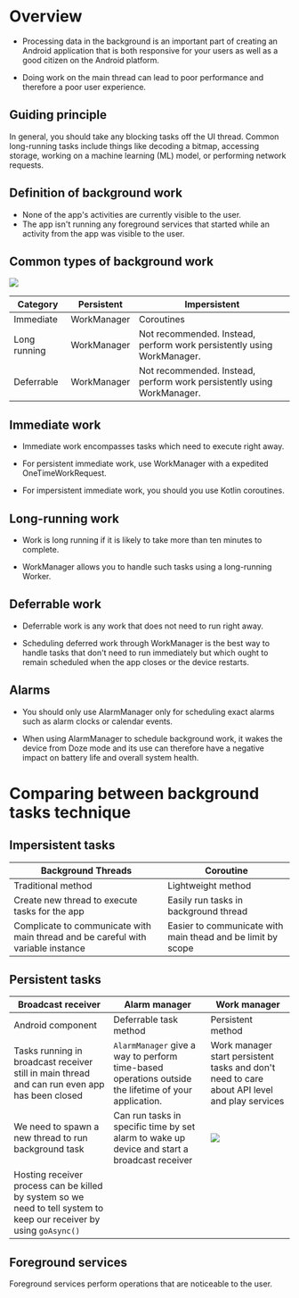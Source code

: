 # Overview

- Processing data in the background is an important part of creating an Android application that is both responsive for your users as well as a good citizen on the Android platform.

- Doing work on the main thread can lead to poor performance and therefore a poor user experience.

## Guiding principle
In general, you should take any blocking tasks off the UI thread. Common long-running tasks include things like decoding a bitmap, accessing storage, working on a machine learning (ML) model, or performing network requests.

## Definition of background work

- None of the app's activities are currently visible to the user.
- The app isn't running any foreground services that started while an activity from the app was visible to the user.

## Common types of background work

![](https://developer.android.com/images/guide/background/background.svg)

|Category|Persistent|Impersistent|
|--------|----------|------------|
|Immediate|WorkManager|Coroutines|
|Long running|WorkManager|Not recommended. Instead, perform work persistently using WorkManager.|
|Deferrable|WorkManager|Not recommended. Instead, perform work persistently using WorkManager.|

## Immediate work

- Immediate work encompasses tasks which need to execute right away.

- For persistent immediate work, use WorkManager with a expedited OneTimeWorkRequest.

- For impersistent immediate work, you should you use Kotlin coroutines.

## Long-running work

- Work is long running if it is likely to take more than ten minutes to complete.

- WorkManager allows you to handle such tasks using a long-running Worker.

## Deferrable work

- Deferrable work is any work that does not need to run right away.

- Scheduling deferred work through WorkManager is the best way to handle tasks that don't need to run immediately but which ought to remain scheduled when the app closes or the device restarts.

## Alarms

- You should only use AlarmManager only for scheduling exact alarms such as alarm clocks or calendar events.

- When using AlarmManager to schedule background work, it wakes the device from Doze mode and its use can therefore have a negative impact on battery life and overall system health.

# Comparing between background tasks technique

## Impersistent tasks 

|Background Threads|Coroutine|
|-|-|
|Traditional method|Lightweight method|
|Create new thread to execute tasks for the app|Easily run tasks in background thread|
|Complicate to communicate with main thread and be careful with variable instance|Easier to communicate with main thead and be limit by scope|

## Persistent tasks

|Broadcast receiver|Alarm manager|Work manager|
|-|-|-|
|Android component|Deferrable task method|Persistent method|
|Tasks running in broadcast receiver still in main thread and can run even app has been closed|`AlarmManager` give a way to perform time-based operations outside the lifetime of your application.|Work manager start persistent tasks and don't need to care about API level and play services|
|We need to spawn a new thread to run background task|Can run tasks in specific time by set alarm to wake up device and start a broadcast receiver|![](https://miro.medium.com/max/1400/1*ExahNy8HYsdp1NCiXyeERQ.png)|
|Hosting receiver process can be killed by system so we need to tell system to keep our receiver by using `goAsync()`|


## Foreground services

Foreground services perform operations that are noticeable to the user.


<!-- ## Background thread

Recommend Coroutine for kotlin app.

**Create thread pool:**
```kotlin
class MyApplication : Application() {
    val executorService: ExecutorService = Executors.newFixedThreadPool(4)
}
```

**Executing in a background thread:**

```kotlin
sealed class Result<out R> {
    data class Success<out T>(val data: T) : Result<T>()
    data class Error(val exception: Exception) : Result<Nothing>()
}

class LoginRepository(private val responseParser: LoginResponseParser) {
    private const val loginUrl = "https://example.com/login"

    // Function that makes the network request, blocking the current thread
    fun makeLoginRequest(
        jsonBody: String
    ): Result<LoginResponse> {
        val url = URL(loginUrl)
        (url.openConnection() as? HttpURLConnection)?.run {
            requestMethod = "POST"
            setRequestProperty("Content-Type", "application/json; charset=utf-8")
            setRequestProperty("Accept", "application/json")
            doOutput = true
            outputStream.write(jsonBody.toByteArray())

            return Result.Success(responseParser.parse(inputStream))
        }
        return Result.Error(Exception("Cannot open HttpURLConnection"))
    }
}
```
```kotlin
class LoginRepository(
    private val responseParser: LoginResponseParser
    private val executor: Executor
) {

    fun makeLoginRequest(jsonBody: String) {
        executor.execute {
            val ignoredResponse = makeSynchronousLoginRequest(url, jsonBody)
        }
    }

    private fun makeSynchronousLoginRequest(
        jsonBody: String
    ): Result<LoginResponse> {
        ... // HttpURLConnection logic
    }
}
```

**Communicating with the main thread**
```kotlin
class LoginRepository(
    private val responseParser: LoginResponseParser
    private val executor: Executor
) {

    fun makeLoginRequest(
        jsonBody: String,
        callback: (Result<LoginResponse>) -> Unit
    ) {
        executor.execute {
            try {
                val response = makeSynchronousLoginRequest(jsonBody)
                callback(response)
            } catch (e: Exception) {
                val errorResult = Result.Error(e)
                callback(errorResult)
            }
        }
    }
    ...
}
```

```kotlin
class LoginViewModel(
    private val loginRepository: LoginRepository
) {
    fun makeLoginRequest(username: String, token: String) {
        val jsonBody = "{ username: \"$username\", token: \"$token\"}"
        loginRepository.makeLoginRequest(jsonBody) { result ->
            when(result) {
                is Result.Success<LoginResponse> -> // Happy path
                else -> // Show error in UI
            }
        }
    }
}
```

**Using handler:**

- You can use a Handler to enqueue an action to be performed on a different thread.
- To specify the thread on which to run the action, construct the Handler using a Looper for the thread. A Looper is an object that runs the message loop for an associated thread. 

```kotlin
class MyApplication : Application() {
    val executorService: ExecutorService = Executors.newFixedThreadPool(4)
    val mainThreadHandler: Handler = HandlerCompat.createAsync(Looper.getMainLooper())
}
```
```
class LoginRepository(
    ...
    private val resultHandler: Handler
) {

    fun makeLoginRequest(
        jsonBody: String,
        callback: (Result<LoginResponse>) -> Unit
    ) {
          executor.execute {
              try {
                  val response = makeSynchronousLoginRequest(jsonBody)
                  resultHandler.post { callback(response) }
              } catch (e: Exception) {
                  val errorResult = Result.Error(e)
                  resultHandler.post { callback(errorResult) }
              }
          }
    }
    ...
}
```

```kotlin
class LoginRepository(...) {
    ...
    fun makeLoginRequest(
        jsonBody: String,
        resultHandler: Handler,
        callback: (Result<LoginResponse>) -> Unit
    ) {
        executor.execute {
            try {
                val response = makeSynchronousLoginRequest(jsonBody)
                resultHandler.post { callback(response) }
            } catch (e: Exception) {
                val errorResult = Result.Error(e)
                resultHandler.post { callback(errorResult) }
            }
        }
    }
}
```
**Configuring a thread pool**

- Initial and maximum pool size.
- Keep alive time and time unit. 
- An input queue that holds Runnable tasks.

```kotlin
class MyApplication : Application() {
    /*
     * Gets the number of available cores
     * (not always the same as the maximum number of cores)
     */
    private val NUMBER_OF_CORES = Runtime.getRuntime().availableProcessors()

    // Instantiates the queue of Runnables as a LinkedBlockingQueue
    private val workQueue: BlockingQueue<Runnable> =
            LinkedBlockingQueue<Runnable>()

    // Sets the amount of time an idle thread waits before terminating
    private const val KEEP_ALIVE_TIME = 1L
    // Sets the Time Unit to seconds
    private val KEEP_ALIVE_TIME_UNIT = TimeUnit.SECONDS
    // Creates a thread pool manager
    private val threadPoolExecutor: ThreadPoolExecutor = ThreadPoolExecutor(
            NUMBER_OF_CORES,       // Initial pool size
            NUMBER_OF_CORES,       // Max pool size
            KEEP_ALIVE_TIME,
            KEEP_ALIVE_TIME_UNIT,
            workQueue
    )
}
``` -->